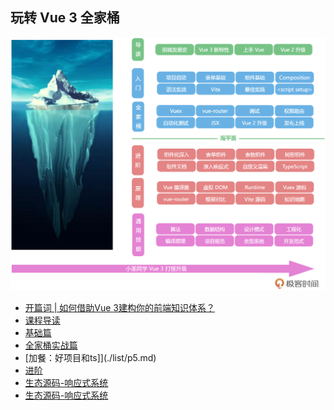 <!--
 * @Author: zhangyu
 * @Email: zhangdulin@outlook.com
 * @Date: 2022-09-21 18:51:48
 * @LastEditors: zhangyu
 * @LastEditTime: 2023-02-18 16:12:17
 * @Description: 
-->

## 玩转 Vue 3 全家桶
![知识体系](./img/b8fa99b00f432b7df6d3a292ec0a8095.webp "知识体系")

- [开篇词 | 如何借助Vue 3建构你的前端知识体系？](./list/p1.md)
- [课程导读](./list/p2.md)
- [基础篇](./list/p3.md)
- [全家桶实战篇](./list/p4.md)
- [加餐：好项目和ts]](./list/p5.md)
- [进阶](./list/p6.md)
- [生态源码-响应式系统](./list/p7.md)
- [生态源码-响应式系统](./list/p8.md)



<Gitalk />
